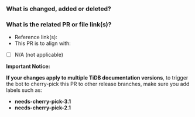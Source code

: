 <!--Thanks for your contribution to TiDB documentation. See [CONTRIBUTING](https://github.com/pingcap/community/blob/master/CONTRIBUTING.md) before filing this pull request (PR).-->

### What is changed, added or deleted? <!--Required-->

<!--Tell us what you did and why. This is important to help reviewers and community members understand your PR.-->

### What is the related PR or file link(s)? <!--Required-->

<!--Give us some reference link(s) that might help quickly review and merge your PR, for example, a file link that supports why you changed the document.-->

- Reference link(s):<!--Give links here-->
- This PR is to align with:<!--Give links here-->
- [ ] N/A (not applicable)

**Important Notice:**

**If your changes apply to multiple TiDB documentation versions**, to trigger the bot to cherry-pick this PR to other release branches, make sure you add labels such as:

- **needs-cherry-pick-3.1**
- **needs-cherry-pick-2.1**
